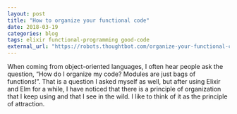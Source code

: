 ```yaml
---
layout: post
title: "How to organize your functional code"
date: 2018-03-19
categories: blog
tags: elixir functional-programming good-code
external_url: "https://robots.thoughtbot.com/organize-your-functional-code"
---
```


When coming from object-oriented languages, I often hear people ask the
question, “How do I organize my code? Modules are just bags of functions!”. That
is a question I asked myself as well, but after using Elixir and Elm for a
while, I have noticed that there is a principle of organization that I keep
using and that I see in the wild. I like to think of it as the principle of
attraction.

